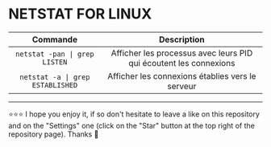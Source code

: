 # NETSTAT FOR LINUX

| Commande | Description |
| :---: | :---: |
| `netstat -pan \| grep LISTEN` | Afficher les processus avec leurs PID qui écoutent les connexions |
| `netstat -a \| grep ESTABLISHED` | Afficher les connexions établies vers le serveur |

***

⭐⭐⭐ I hope you enjoy it, if so don't hesitate to leave a like on this repository and on the "Settings" one (click on the "Star" button at the top right of the repository page). Thanks 🤗
